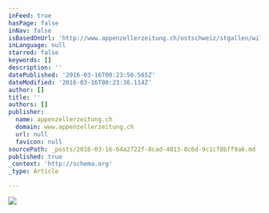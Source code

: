 ```yaml
---
inFeed: true
hasPage: false
inNav: false
isBasedOnUrl: 'http://www.appenzellerzeitung.ch/ostschweiz/stgallen/wil/kino/Ein-voller-Saal-mit-schoener-Musik;art257,1346257'
inLanguage: null
starred: false
keywords: []
description: ''
datePublished: '2016-03-16T00:23:56.565Z'
dateModified: '2016-03-16T00:23:36.114Z'
author: []
title: ''
authors: []
publisher:
  name: appenzellerzeitung.ch
  domain: www.appenzellerzeitung.ch
  url: null
  favicon: null
sourcePath: _posts/2016-03-16-64a2722f-8cad-4813-8c6d-9c1cf8bff9a6.md
published: true
_context: 'http://schema.org'
_type: Article

---
```

![](https://s3-us-west-2.amazonaws.com/the-grid-img/p/84d84622f160465770a1a9032f2d07660ecbdb20.jpg)